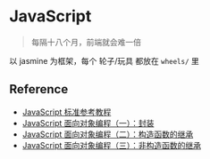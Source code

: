 JavaScript
===

> 每隔十八个月，前端就会难一倍

以 jasmine 为框架，每个 轮子/玩具 都放在 `wheels/` 里


## Reference
- [JavaScript 标准参考教程](http://javascript.ruanyifeng.com/)
- [JavaScript 面向对象编程（一）：封装](http://www.ruanyifeng.com/blog/2010/05/object-oriented_javascript_encapsulation.html)
- [JavaScript 面向对象编程（二）：构造函数的继承](http://www.ruanyifeng.com/blog/2010/05/object-oriented_javascript_inheritance.html)
- [JavaScript 面向对象编程（三）：非构造函数的继承](http://www.ruanyifeng.com/blog/2010/05/object-oriented_javascript_inheritance_continued.html)
